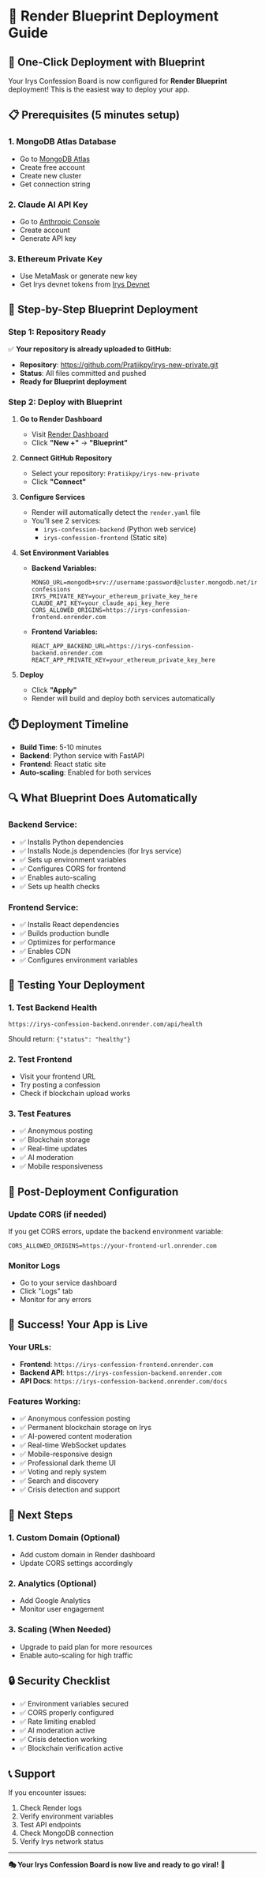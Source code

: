 # 🚀 Render Blueprint Deployment Guide

## 🎯 **One-Click Deployment with Blueprint**

Your Irys Confession Board is now configured for **Render Blueprint** deployment! This is the easiest way to deploy your app.

## 📋 **Prerequisites (5 minutes setup)**

### 1. **MongoDB Atlas Database**
- Go to [MongoDB Atlas](https://www.mongodb.com/atlas)
- Create free account
- Create new cluster
- Get connection string

### 2. **Claude AI API Key**
- Go to [Anthropic Console](https://console.anthropic.com/)
- Create account
- Generate API key

### 3. **Ethereum Private Key**
- Use MetaMask or generate new key
- Get Irys devnet tokens from [Irys Devnet](https://devnet.irys.xyz)

## 🚀 **Step-by-Step Blueprint Deployment**

### **Step 1: Repository Ready**
✅ **Your repository is already uploaded to GitHub:**
- **Repository**: https://github.com/Pratiikpy/irys-new-private.git
- **Status**: All files committed and pushed
- **Ready for Blueprint deployment**

### **Step 2: Deploy with Blueprint**

1. **Go to Render Dashboard**
   - Visit [Render Dashboard](https://dashboard.render.com/)
   - Click **"New +"** → **"Blueprint"**

2. **Connect GitHub Repository**
   - Select your repository: `Pratiikpy/irys-new-private`
   - Click **"Connect"**

3. **Configure Services**
   - Render will automatically detect the `render.yaml` file
   - You'll see 2 services:
     - `irys-confession-backend` (Python web service)
     - `irys-confession-frontend` (Static site)

4. **Set Environment Variables**
   - **Backend Variables:**
     ```
     MONGO_URL=mongodb+srv://username:password@cluster.mongodb.net/irys-confessions
     IRYS_PRIVATE_KEY=your_ethereum_private_key_here
     CLAUDE_API_KEY=your_claude_api_key_here
     CORS_ALLOWED_ORIGINS=https://irys-confession-frontend.onrender.com
     ```
   
   - **Frontend Variables:**
     ```
     REACT_APP_BACKEND_URL=https://irys-confession-backend.onrender.com
     REACT_APP_PRIVATE_KEY=your_ethereum_private_key_here
     ```

5. **Deploy**
   - Click **"Apply"**
   - Render will build and deploy both services automatically

## ⏱️ **Deployment Timeline**

- **Build Time**: 5-10 minutes
- **Backend**: Python service with FastAPI
- **Frontend**: React static site
- **Auto-scaling**: Enabled for both services

## 🔍 **What Blueprint Does Automatically**

### **Backend Service:**
- ✅ Installs Python dependencies
- ✅ Installs Node.js dependencies (for Irys service)
- ✅ Sets up environment variables
- ✅ Configures CORS for frontend
- ✅ Enables auto-scaling
- ✅ Sets up health checks

### **Frontend Service:**
- ✅ Installs React dependencies
- ✅ Builds production bundle
- ✅ Optimizes for performance
- ✅ Enables CDN
- ✅ Configures environment variables

## 🧪 **Testing Your Deployment**

### **1. Test Backend Health**
```
https://irys-confession-backend.onrender.com/api/health
```
Should return: `{"status": "healthy"}`

### **2. Test Frontend**
- Visit your frontend URL
- Try posting a confession
- Check if blockchain upload works

### **3. Test Features**
- ✅ Anonymous posting
- ✅ Blockchain storage
- ✅ Real-time updates
- ✅ AI moderation
- ✅ Mobile responsiveness

## 🔧 **Post-Deployment Configuration**

### **Update CORS (if needed)**
If you get CORS errors, update the backend environment variable:
```
CORS_ALLOWED_ORIGINS=https://your-frontend-url.onrender.com
```

### **Monitor Logs**
- Go to your service dashboard
- Click "Logs" tab
- Monitor for any errors

## 🎉 **Success! Your App is Live**

### **Your URLs:**
- **Frontend**: `https://irys-confession-frontend.onrender.com`
- **Backend API**: `https://irys-confession-backend.onrender.com`
- **API Docs**: `https://irys-confession-backend.onrender.com/docs`

### **Features Working:**
- ✅ Anonymous confession posting
- ✅ Permanent blockchain storage on Irys
- ✅ AI-powered content moderation
- ✅ Real-time WebSocket updates
- ✅ Mobile-responsive design
- ✅ Professional dark theme UI
- ✅ Voting and reply system
- ✅ Search and discovery
- ✅ Crisis detection and support

## 🚀 **Next Steps**

### **1. Custom Domain (Optional)**
- Add custom domain in Render dashboard
- Update CORS settings accordingly

### **2. Analytics (Optional)**
- Add Google Analytics
- Monitor user engagement

### **3. Scaling (When Needed)**
- Upgrade to paid plan for more resources
- Enable auto-scaling for high traffic

## 🔒 **Security Checklist**

- ✅ Environment variables secured
- ✅ CORS properly configured
- ✅ Rate limiting enabled
- ✅ AI moderation active
- ✅ Crisis detection working
- ✅ Blockchain verification active

## 📞 **Support**

If you encounter issues:
1. Check Render logs
2. Verify environment variables
3. Test API endpoints
4. Check MongoDB connection
5. Verify Irys network status

---

**🎭 Your Irys Confession Board is now live and ready to go viral!** 🚀 